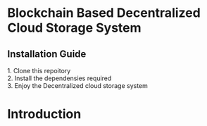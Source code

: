 
<h1>Blockchain Based Decentralized Cloud Storage System</h1>

<h2>Installation Guide</h2>
1. Clone this repoitory<br>
2. Install the dependensies required<br>
3. Enjoy the Decentralized cloud storage system

<br>

<h1>Introduction</h2>
